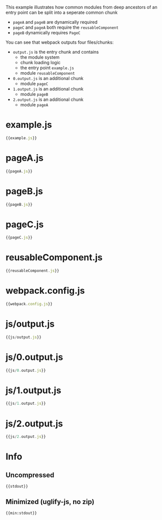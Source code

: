 This example illustrates how common modules from deep ancestors of an entry point can be split into a seperate common chunk

* `pageA` and `pageB` are dynamically required
* `pageC` and `pageA` both require the `reusableComponent`
* `pageB` dynamically requires `PageC`

You can see that webpack outputs four files/chunks:

* `output.js` is the entry chunk and contains
  * the module system
  * chunk loading logic
  * the entry point `example.js`
  * module `reusableComponent`
* `0.output.js` is an additional chunk
  * module `pageC`
* `1.output.js` is an additional chunk
  * module `pageB`
* `2.output.js` is an additional chunk
  * module `pageA`


# example.js

``` javascript
{{example.js}}
```

# pageA.js

``` javascript
{{pageA.js}}
```

# pageB.js

``` javascript
{{pageB.js}}
```

# pageC.js

``` javascript
{{pageC.js}}
```

# reusableComponent.js

``` javascript
{{reusableComponent.js}}
```

# webpack.config.js

``` javascript
{{webpack.config.js}}
```

# js/output.js

``` javascript
{{js/output.js}}
```

# js/0.output.js

``` javascript
{{js/0.output.js}}
```

# js/1.output.js

``` javascript
{{js/1.output.js}}
```

# js/2.output.js

``` javascript
{{js/2.output.js}}
```

# Info

## Uncompressed

```
{{stdout}}
```

## Minimized (uglify-js, no zip)

```
{{min:stdout}}
```
